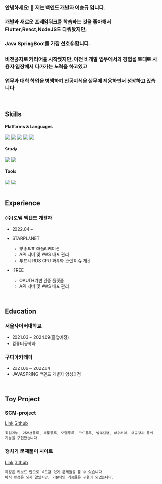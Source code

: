 ### 안녕하세요! 👋 저는 백엔드 개발자 이승규 입니다.
### 개발과 새로운 프레임워크를 학습하는 것을 좋아해서 Flutter,React,NodeJS도 다뤄봤지만, 
### Java SpringBoot를 가장 선호👍합니다.
### 비전공자로 커리어를 시작했지만, 이전 비개발 업무에서의 경험을 토대로 사용자 입장에서 다가가는 노력을 하고있고
### 업무와 대학 학업을 병행하며 전공지식을 실무에 적용하면서 성장하고 있습니다.

<br/>
<h2>Skills</h2>

#### Platforms & Languages

<div display='flex'>
<img src="https://img.shields.io/badge/java-%23007396.svg?&style=for-the-badge&logo=java&logoColor=white" />
<img src="https://img.shields.io/badge/spring-%236DB33F.svg?&style=for-the-badge&logo=spring&logoColor=white" />
<img src="https://img.shields.io/badge/amazon%20aws-%23232F3E.svg?&style=for-the-badge&logo=amazon%20aws&logoColor=white" />
<img src="https://img.shields.io/badge/javascript-%23F7DF1E.svg?&style=for-the-badge&logo=javascript&logoColor=black" />
<img src="https://img.shields.io/badge/mysql-%234479A1.svg?&style=for-the-badge&logo=mysql&logoColor=white" />
</div>

#### Study
<div display='flex'>
<img src="https://img.shields.io/badge/flutter-%2302569B.svg?&style=for-the-badge&logo=flutter&logoColor=white" />
<img src="https://img.shields.io/badge/react-%2361DAFB.svg?&style=for-the-badge&logo=react&logoColor=black" />
</div>


#### Tools

<div display='flex'>
<img src="https://img.shields.io/badge/intellij%20idea-%23000000.svg?&style=for-the-badge&logo=intellij%20idea&logoColor=white" />
<img src="https://img.shields.io/badge/visual%20studio%20code-%23007ACC.svg?&style=for-the-badge&logo=visual%20studio%20code&logoColor=white" />
</div>


<br/>
<h2>
  Experience
</h2>

### (주)로웸 백엔드 개발자 
- 2022.04 ~

- STARPLANET
  - 방송투표 애플리케이션
  - API 서버 및 AWS 배포 관리
  - 투표시 RDS CPU 과부화 관련 이슈 개선
 
- IFREE 
  - OAUTH기반 인증 플랫폼
  - API 서버 및 AWS 배포 관리

<br/>
<h2>
Education
</h2>

### 서울사이버대학교
- 2021.03 ~ 2024.09(졸업예정)
- 컴퓨터공학과

### 구디아카데미
- 2021.09 ~ 2022.04
- JAVASPRING 백엔드 개발자 양성과정

<br/>
<h2>
Toy Project
</h2>


### SCM-project
<a href="https://port-0-scm-project-jvpb2mlocl3obz.sel5.cloudtype.app/">Link</a>
<a href="https://github.com/lsk920110/scm-project-public">Github</a>
```개발자가 되기 전 근무했던 회사의 물류전산을 다루었던 경험을 토대로 만든 SCM(Supply Chain Management) 사이트입니다.<br/>
회원기능, 거래선등록, 제품등록, 모델등록, 코드등록, 발주진행, 배송처리, 매출정리 등의 기능을 구현했습니다.
```

### 정처기 문제풀이 사이트
<a href="https://port-0-cbt-quiz-backend-jvpb2mlocl3obz.sel5.cloudtype.app/">Link</a>
<a href="https://github.com/lsk920110/cbt-quiz-front-public">Github</a>

``` 정보처리 기능사 시험을 준비할때 문제은행 사이트들을 이용했는데, 사용하면서 불편한점을 토대로 직접 만들어 봤습니다.<br/>
특징은 키보드 만으로 속도감 있게 문제들을 풀 수 있습니다.
아직 완성은 되지 않았지만, 기본적인 기능들은 구현이 되었습니다.
```
